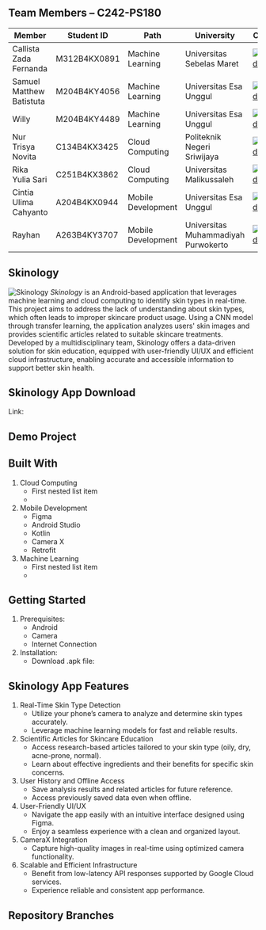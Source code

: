 ## Team Members – C242-PS180
| Member                             | Student ID        | Path                 | University                                  | Contact                              |
|------------------------------------|-------------------|----------------------|---------------------------------------------|--------------------------------------------|
| Callista Zada Fernanda             | M312B4KX0891      | Machine Learning     | Universitas Sebelas Maret                   | [![LinkedIn](https://img.shields.io/badge/LinkedIn-%230077B5.svg?logo=linkedin&logoColor=white)](http://www.linkedin.com/in/callistazf)      |
| Samuel Matthew Batistuta           | M204B4KY4056      | Machine Learning     | Universitas Esa Unggul                      | [![LinkedIn](https://img.shields.io/badge/LinkedIn-%230077B5.svg?logo=linkedin&logoColor=white)](https://www.linkedin.com/in/samuel-matthew-batistuta-2011b5295/)   |
| Willy                              | M204B4KY4489      | Machine Learning     | Universitas Esa Unggul                      | [![LinkedIn](https://img.shields.io/badge/LinkedIn-%230077B5.svg?logo=linkedin&logoColor=white)](https://www.linkedin.com/in/willy-ho-0059832a5?utm_source=share&utm_campaign=share_via&utm_content=profile&utm_medium=android_app )          |
| Nur Trisya Novita                  | C134B4KX3425      | Cloud Computing      | Politeknik Negeri Sriwijaya                 | [![LinkedIn](https://img.shields.io/badge/LinkedIn-%230077B5.svg?logo=linkedin&logoColor=white)](https://www.linkedin.com/in/nur-trisya-n-a41441322 )          |
| Rika Yulia Sari                    | C251B4KX3862      | Cloud Computing      | Universitas Malikussaleh                    | [![LinkedIn](https://img.shields.io/badge/LinkedIn-%230077B5.svg?logo=linkedin&logoColor=white)](https://www.linkedin.com/in/rika-yulia-sari-578954293?utm_source=share&utm_campaign=share_via&utm_content=profile&utm_medium=android_app )       |
| Cintia Ulima Cahyanto              |  A204B4KX0944     | Mobile Development   | Universitas Esa Unggul                      | [![LinkedIn](https://img.shields.io/badge/LinkedIn-%230077B5.svg?logo=linkedin&logoColor=white)](https://www.linkedin.com/in/cintia-ulima-2874591a7 )        |
  | Rayhan                           | A263B4KY3707      | Mobile Development   | Universitas Muhammadiyah Purwokerto         | [![LinkedIn](https://img.shields.io/badge/LinkedIn-%230077B5.svg?logo=linkedin&logoColor=white)](https://www.linkedin.com/in/rayhan-ray-022933244/)                 

## Skinology
![Skinology](https://Skinology.com/assets/images/Logo_Skinology.jpeg)
*Skinology* is an Android-based application that leverages machine learning and cloud computing to identify skin types in real-time. This project aims to address the lack of understanding about skin types, which often leads to improper skincare product usage. Using a CNN model through transfer learning, the application analyzes users' skin images and provides scientific articles related to suitable skincare treatments. Developed by a multidisciplinary team, Skinology offers a data-driven solution for skin education, equipped with user-friendly UI/UX and efficient cloud infrastructure, enabling accurate and accessible information to support better skin health.

## Skinology App Download
Link: 

## Demo Project

## Built With
1. Cloud Computing
   - First nested list item
   - 
3. Mobile Development
   - Figma
   - Android Studio
   - Kotlin
   - Camera X
   - Retrofit
5. Machine Learning
   - First nested list item
   - 

## Getting Started
1. Prerequisites:
   - Android
   - Camera
   - Internet Connection
2. Installation:
   - Download .apk file:
   
## Skinology App Features
1. Real-Time Skin Type Detection
   - Utilize your phone’s camera to analyze and determine skin types accurately.
   - Leverage machine learning models for fast and reliable results.
2. Scientific Articles for Skincare Education
   - Access research-based articles tailored to your skin type (oily, dry, acne-prone, normal).
   - Learn about effective ingredients and their benefits for specific skin concerns.
3. User History and Offline Access
   - Save analysis results and related articles for future reference.
   - Access previously saved data even when offline.
4. User-Friendly UI/UX
   - Navigate the app easily with an intuitive interface designed using Figma.
   - Enjoy a seamless experience with a clean and organized layout.
5. CameraX Integration
   - Capture high-quality images in real-time using optimized camera functionality.
6. Scalable and Efficient Infrastructure
   - Benefit from low-latency API responses supported by Google Cloud services.
   - Experience reliable and consistent app performance.
     
## Repository Branches
